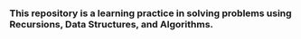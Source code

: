 ### This repository is a learning practice in solving problems using Recursions, Data Structures, and Algorithms.
